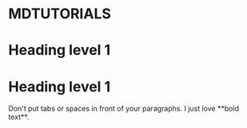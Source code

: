 # MDTUTORIALS
# Heading level 1
<h1>Heading level 1</h1>
Don't put tabs or spaces in front of your paragraphs.
I just love **bold text**.
